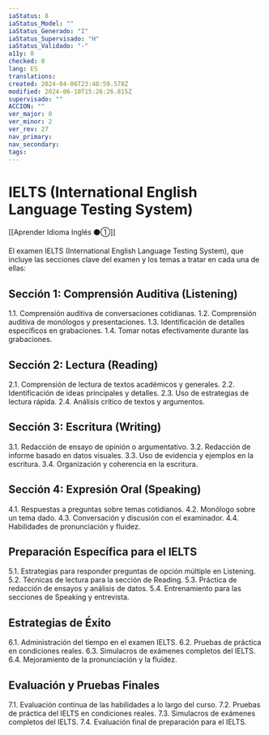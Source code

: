 ```yaml
---
iaStatus: 8
iaStatus_Model: ""
iaStatus_Generado: "I"
iaStatus_Supervisado: "H"
iaStatus_Validado: "-"
a11y: 0
checked: 0
lang: ES
translations: 
created: 2024-04-06T23:48:59.578Z
modified: 2024-06-10T15:26:26.815Z
supervisado: ""
ACCION: ""
ver_major: 0
ver_minor: 2
ver_rev: 27
nav_primary: 
nav_secondary: 
tags:
---
```

# IELTS (International English Language Testing System)

[[Aprender Idioma Inglés ⚫①]]

El examen IELTS (International English Language Testing System), que incluye las secciones clave del examen y los temas a tratar en cada una de ellas:

## Sección 1: Comprensión Auditiva (Listening)

1.1. Comprensión auditiva de conversaciones cotidianas.
1.2. Comprensión auditiva de monólogos y presentaciones.
1.3. Identificación de detalles específicos en grabaciones.
1.4. Tomar notas efectivamente durante las grabaciones.

## Sección 2: Lectura (Reading)

2.1. Comprensión de lectura de textos académicos y generales.
2.2. Identificación de ideas principales y detalles.
2.3. Uso de estrategias de lectura rápida.
2.4. Análisis crítico de textos y argumentos.

## Sección 3: Escritura (Writing)

3.1. Redacción de ensayo de opinión o argumentativo.
3.2. Redacción de informe basado en datos visuales.
3.3. Uso de evidencia y ejemplos en la escritura.
3.4. Organización y coherencia en la escritura.

## Sección 4: Expresión Oral (Speaking)

4.1. Respuestas a preguntas sobre temas cotidianos.
4.2. Monólogo sobre un tema dado.
4.3. Conversación y discusión con el examinador.
4.4. Habilidades de pronunciación y fluidez.

## Preparación Específica para el IELTS

5.1. Estrategias para responder preguntas de opción múltiple en Listening.
5.2. Técnicas de lectura para la sección de Reading.
5.3. Práctica de redacción de ensayos y análisis de datos.
5.4. Entrenamiento para las secciones de Speaking y entrevista.

## Estrategias de Éxito

6.1. Administración del tiempo en el examen IELTS.
6.2. Pruebas de práctica en condiciones reales.
6.3. Simulacros de exámenes completos del IELTS.
6.4. Mejoramiento de la pronunciación y la fluidez.

## Evaluación y Pruebas Finales

7.1. Evaluación continua de las habilidades a lo largo del curso.
7.2. Pruebas de práctica del IELTS en condiciones reales.
7.3. Simulacros de exámenes completos del IELTS.
7.4. Evaluación final de preparación para el IELTS.

